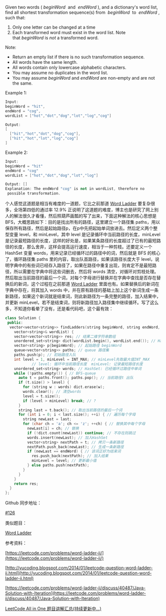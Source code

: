 Given two words ( _beginWord_  and  _endWord_ ), and a dictionary's word list, find all shortest transformation sequence(s) from  _beginWord_  to  _endWord_ , such that:

1. Only one letter can be changed at a time
1. Each transformed word must exist in the word list. Note that _beginWord_ is _not_ a transformed word.

Note:

- Return an empty list if there is no such transformation sequence.
- All words have the same length.
- All words contain only lowercase alphabetic characters.
- You may assume no duplicates in the word list.
- You may assume _beginWord_ and _endWord_ are non-empty and are not the same.

Example 1:

```cpp
Input:
beginWord = "hit",
endWord = "cog",
wordList = ["hot","dot","dog","lot","log","cog"]

Output:
[
  ["hit","hot","dot","dog","cog"],
  ["hit","hot","lot","log","cog"]
]
```

Example 2:

```cpp
Input:
beginWord = "hit"
endWord = "cog"
wordList = ["hot","dot","dog","lot","log"]

Output: []
Explanation: The endWord "cog" is not in wordList, therefore no
 possible transformation.
```

个人感觉这道题是相当有难度的一道题，它比之前那道 [Word Ladder](http://www.cnblogs.com/grandyang/p/4539768.html) 要复杂很多，全场第四低的通过率 12.9% 正说明了这道题的难度，博主也是研究了网上别人的解法很久才看懂，然后照葫芦画瓢的写了出来，下面这种解法的核心思想是 BFS，大概思路如下：目的是找出所有的路径，这里建立一个路径集 paths，用以保存所有路径，然后是起始路径p，在p中先把起始单词放进去。然后定义两个整型变量 level，和 minLevel，其中 level 是记录循环中当前路径的长度，minLevel 是记录最短路径的长度，这样的好处是，如果某条路径的长度超过了已有的最短路径的长度，那么舍弃，这样会提高运行速度，相当于一种剪枝。还要定义一个 HashSet 变量 words，用来记录已经循环过的路径中的词，然后就是 BFS 的核心了，循环路径集 paths 里的内容，取出队首路径，如果该路径长度大于 level，说明字典中的有些词已经存入路径了，如果在路径中重复出现，则肯定不是最短路径，所以需要在字典中将这些词删去，然后将 words 清空，对循环对剪枝处理。然后取出当前路径的最后一个词，对每个字母进行替换并在字典中查找是否存在替换后的新词，这个过程在之前那道 [Word Ladder](http://www.cnblogs.com/grandyang/p/4539768.html) 里面也有。如果替换后的新词在字典中存在，将其加入 words 中，并在原有路径的基础上加上这个新词生成一条新路径，如果这个新词就是结束词，则此新路径为一条完整的路径，加入结果中，并更新 minLevel，若不是结束词，则将新路径加入路径集中继续循环。写了这么多，不知道你看晕了没有，还是看代码吧，这个最有效：

```cpp
class Solution {
 public:
  vector<vector<string>> findLadders(string beginWord, string endWord,
    vector<string>& wordList) {
    vector<vector<string>> res; // 结果二维字符串数组
    unordered_set<string> dict(wordList.begin(), wordList.end()); // HashSet字典
    vector<string> p{beginWord}; // 起始路径 beginWord
    queue<vector<string>> paths; // queue 路径集
    paths.push(p); // 初始路径入队
    int level = 1, minLevel = INT_MAX; // minLevel先取最大值INT_MAX
			// level: 循环中当前路径长度  minLevel: 记录最短路径长度
    unordered_set<string> words; // HashSet: 已经循环过路径中单词
    while (!paths.empty()) { // BFS-queue
      auto t = paths.front(); paths.pop(); // 当前路径t 出队
      if (t.size() > level) {
        for (string w : words) dict.erase(w);
        words.clear(); // 清空words
        level = t.size();
        if (level > minLevel) break; // ?
      }
      string last = t.back(); // 取出当前路径的最后一个词
      for (int i = 0; i < last.size(); ++i) { // 遍历每个字母
        string newLast = last;
        for (char ch = 'a'; ch <= 'z'; ++ch) { // 替换其中每个字母
          newLast[i] = ch; // 替换
          if (!dict.count(newLast)) continue; // 不存在则跳过
          words.insert(newLast); // 加入HashSet
          vector<string> nextPath = t; // 拷贝一条新路径
          nextPath.push_back(newLast); // 生成一条新路径
          if (newLast == endWord) { // 该词正好为结束词
            res.push_back(nextPath); // 加入结果
            minLevel = level; // 更新最小值
          } else paths.push(nextPath);
        }
      }
    }
    return res;
  }
};
```

Github 同步地址：

[#126](https://github.com/grandyang/leetcode/issues/126)

类似题目：

[Word Ladder](http://www.cnblogs.com/grandyang/p/4539768.html)

参考资料：

[https://leetcode.com/problems/word-ladder-ii/](https://leetcode.com/problems/word-ladder-ii/)

[http://yucoding.blogspot.com/2014/01/leetcode-question-word-ladder-ii.html](http://yucoding.blogspot.com/2014/01/leetcode-question-word-ladder-ii.html)

[https://leetcode.com/problems/word-ladder-ii/discuss/40487/Java-Solution-with-Iteration](https://leetcode.com/problems/word-ladder-ii/discuss/40487/Java-Solution-with-Iteration)

[LeetCode All in One 题目讲解汇总(持续更新中...)](http://www.cnblogs.com/grandyang/p/4606334.html)
